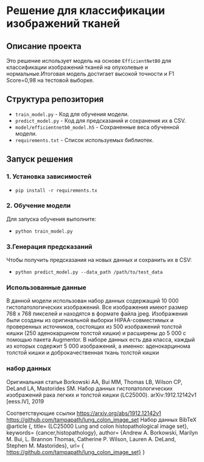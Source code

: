 

# Решение для классификации изображений тканей

## Описание проекта
Это решение использует модель на основе `EfficientNetB0`   для классификации изображений тканей на опухолевые и нормальные.Итоговая модель достигает высокой точности и F1 Score=0,98 на тестовой выборке.

## Структура репозитория
- `train_model.py` - Код для обучения модели.
- `predict_model.py` - Код для предсказаний и сохранения их в CSV.
- `model/efficientnetb0_model.h5` - Сохраненные веса обученной модели.
- `requirements.txt` - Список используемых библиотек.

## Запуск решения

### 1. Установка зависимостей
- `pip install -r requirements.tx`

### 2. Обучение модели
Для запуска обучения выполните:
- `python train_model.py`
  
### 3.Генерация предсказаний

Чтобы получить предсказания на новых данных и сохранить их в CSV:
- `python predict_model.py --data_path /path/to/test_data`
  
### Использованные данные
В данной модели использован набор данных  содержащий 10 000 гистопатологических изображений. Все изображения имеют размер 768 x 768 пикселей и находятся в формате файла jpeg.
Изображения были созданы из оригинальной выборки HIPAA-совместимых и проверенных источников, состоящих из  500 изображений толстой кишки (250 аденокарцином толстой кишки) и расширены до 5 000 с помощью пакета Augmentor.
В наборе данных есть два класса, каждый из которых содержит 5 000 изображений, а именно:
аденокарцинома толстой кишки и доброкачественная ткань толстой кишки

### набор данных
Оригинальная статья
Borkowski AA, Bui MM, Thomas LB, Wilson CP, DeLand LA, Mastorides SM. Набор данных гистопатологических изображений рака легких и толстой кишки (LC25000). arXiv:1912.12142v1 [eess.IV], 2019

Соответствующие ссылки
https://arxiv.org/abs/1912.12142v1
https://github.com/tampapath/lung_colon_image_set
Набор данных BibTeX
@article {,
title= {LC25000 Lung and colon histopathological image set},
keywords= {cancer,histopathology},
author= {Andrew A. Borkowski, Marilyn M. Bui, L. Brannon Thomas, Catherine P. Wilson, Lauren A. DeLand, Stephen M. Mastorides},
url= { https://github.com/tampapath/lung_colon_image_set}
}




